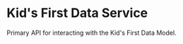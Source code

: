 Kid's First Data Service
========================

Primary API for interacting with the Kid's First Data Model.
